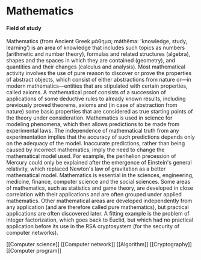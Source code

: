# Mathematics
#### Field of study

Mathematics (from Ancient Greek  μάθημα; máthēma: 'knowledge, study, learning') is an area of knowledge that includes such topics as numbers (arithmetic and number theory), formulas and related structures (algebra), shapes and the spaces in which they are contained (geometry), and quantities and their changes (calculus and analysis).  Most mathematical activity involves the use of pure reason to discover or prove the properties of abstract objects, which consist of  either abstractions from nature or—in modern mathematics—entities that are stipulated with certain properties, called axioms. A mathematical proof consists of a succession of applications of some deductive rules to already known results, including previously proved theorems, axioms and (in case of abstraction from nature) some basic properties that are considered as true starting points of the theory under consideration.
Mathematics is used in science for modeling phenomena, which then allows predictions to be made from experimental laws. The independence of mathematical truth from any experimentation implies that the accuracy of such predictions depends only on the adequacy of the model. Inaccurate predictions, rather than being caused by incorrect mathematics, imply the need to change the mathematical model used. For example, the perihelion precession of Mercury could only be explained after the emergence of Einstein's general relativity, which replaced Newton's law of gravitation as a better mathematical model.
Mathematics is essential in the sciences, engineering, medicine, finance, computer science and the social sciences. Some areas of mathematics, such as statistics and game theory, are developed in close correlation with their applications and are often grouped under applied mathematics. Other mathematical areas are developed independently from any application (and are therefore called pure mathematics), but practical applications are often discovered later. A fitting example is the problem of integer factorization, which goes back to Euclid, but which had no practical application before its use in the RSA cryptosystem (for the security of computer networks).

[[Computer science]]
[[Computer network]]
[[Algorithm]]
[[Cryptography]]
[[Computer program]]